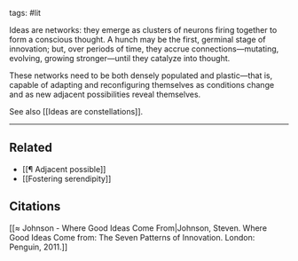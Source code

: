 tags: #lit

Ideas are networks: they emerge as clusters of neurons firing together to form a conscious thought. A hunch may be the first, germinal stage of innovation; but, over periods of time, they accrue connections—mutating, evolving, growing stronger—until they catalyze into thought.

These networks need to be both densely populated and plastic—that is, capable of adapting and reconfiguring themselves as conditions change and as new adjacent possibilities reveal themselves.

See also [[Ideas are constellations]].

---
## Related
- [[¶ Adjacent possible]]
- [[Fostering serendipity]]

## Citations
[[≈ Johnson - Where Good Ideas Come From|Johnson, Steven. Where Good Ideas Come from: The Seven Patterns of Innovation. London: Penguin, 2011.]]

